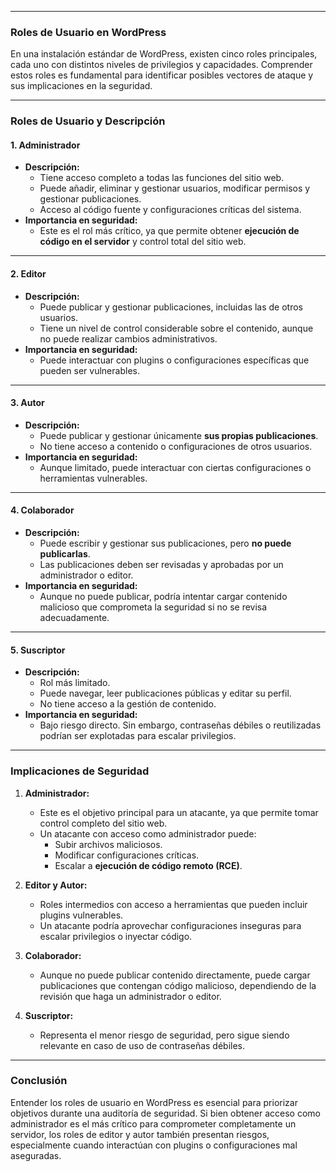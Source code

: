 
---

### **Roles de Usuario en WordPress**

En una instalación estándar de WordPress, existen cinco roles principales, cada uno con distintos niveles de privilegios y capacidades. Comprender estos roles es fundamental para identificar posibles vectores de ataque y sus implicaciones en la seguridad.

---

### **Roles de Usuario y Descripción**

#### **1. Administrador**

- **Descripción:**
    - Tiene acceso completo a todas las funciones del sitio web.
    - Puede añadir, eliminar y gestionar usuarios, modificar permisos y gestionar publicaciones.
    - Acceso al código fuente y configuraciones críticas del sistema.
- **Importancia en seguridad:**
    - Este es el rol más crítico, ya que permite obtener **ejecución de código en el servidor** y control total del sitio web.

---

#### **2. Editor**

- **Descripción:**
    - Puede publicar y gestionar publicaciones, incluidas las de otros usuarios.
    - Tiene un nivel de control considerable sobre el contenido, aunque no puede realizar cambios administrativos.
- **Importancia en seguridad:**
    - Puede interactuar con plugins o configuraciones específicas que pueden ser vulnerables.

---

#### **3. Autor**

- **Descripción:**
    - Puede publicar y gestionar únicamente **sus propias publicaciones**.
    - No tiene acceso a contenido o configuraciones de otros usuarios.
- **Importancia en seguridad:**
    - Aunque limitado, puede interactuar con ciertas configuraciones o herramientas vulnerables.

---

#### **4. Colaborador**

- **Descripción:**
    - Puede escribir y gestionar sus publicaciones, pero **no puede publicarlas**.
    - Las publicaciones deben ser revisadas y aprobadas por un administrador o editor.
- **Importancia en seguridad:**
    - Aunque no puede publicar, podría intentar cargar contenido malicioso que comprometa la seguridad si no se revisa adecuadamente.

---

#### **5. Suscriptor**

- **Descripción:**
    - Rol más limitado.
    - Puede navegar, leer publicaciones públicas y editar su perfil.
    - No tiene acceso a la gestión de contenido.
- **Importancia en seguridad:**
    - Bajo riesgo directo. Sin embargo, contraseñas débiles o reutilizadas podrían ser explotadas para escalar privilegios.

---

### **Implicaciones de Seguridad**

1. **Administrador:**
    
    - Este es el objetivo principal para un atacante, ya que permite tomar control completo del sitio web.
    - Un atacante con acceso como administrador puede:
        - Subir archivos maliciosos.
        - Modificar configuraciones críticas.
        - Escalar a **ejecución de código remoto (RCE)**.
2. **Editor y Autor:**
    
    - Roles intermedios con acceso a herramientas que pueden incluir plugins vulnerables.
    - Un atacante podría aprovechar configuraciones inseguras para escalar privilegios o inyectar código.
3. **Colaborador:**
    
    - Aunque no puede publicar contenido directamente, puede cargar publicaciones que contengan código malicioso, dependiendo de la revisión que haga un administrador o editor.
4. **Suscriptor:**
    
    - Representa el menor riesgo de seguridad, pero sigue siendo relevante en caso de uso de contraseñas débiles.

---

### **Conclusión**

Entender los roles de usuario en WordPress es esencial para priorizar objetivos durante una auditoría de seguridad. Si bien obtener acceso como administrador es el más crítico para comprometer completamente un servidor, los roles de editor y autor también presentan riesgos, especialmente cuando interactúan con plugins o configuraciones mal aseguradas.